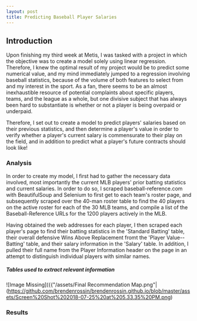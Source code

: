 ```yaml
---
layout: post
title: Predicting Baseball Player Salaries
---
```


## Introduction

Upon finishing my third week at Metis, I was tasked with a project in which the objective was to create a model solely using linear regression. Therefore, I knew the optimal result of my project would be to predict some numerical value, and my mind immediately jumped to a regression involving baseball statistics, because of the volume of both features to select from and my interest in the sport. As a fan, there seems to be an almost inexhaustible resource of potential complaints about specific players, teams, and the league as a whole, but one divisive subject that has always been hard to substantiate is whether or not a player is being overpaid or underpaid.

Therefore, I set out to create a model to predict players' salaries based on their previous statistics, and then determine a player's value in order to verify whether a player's current salary is commensurate to their play on the field, and in addition to predict what a player's future contracts should look like!

### Analysis

In order to create my model, I first had to gather the necessary data involved, most importantly the current MLB players' prior batting statistics and current salaries. In order to do so, I scraped baseball-reference.com with BeautifulSoup and Selenium to first get to each team's roster page, and subsequently scraped over the 40-man roster table to find the 40 players on the active roster for each of the 30 MLB teams, and compile a list of the Baseball-Reference URLs for the 1200 players actively in the MLB.

Having obtained the web addresses for each player, I then scraped each player's page to find their batting statistics in the 'Standard Batting' table, their overall defensive Wins Above Replacement fromt the 'Player Value--Batting' table, and their salary information in the 'Salary' table. In addition, I pulled their full name from the Player Information header on the page in an attempt to distinguish individual players with similar names.

##### Tables used to extract relevant information
![Image Missing]({{"/assets/Final Recommendation Map.png"|(https://github.com/brendenrossin/brendenrossin.github.io/blob/master/assets/Screen%20Shot%202018-07-25%20at%205.33.35%20PM.png)


### Results
